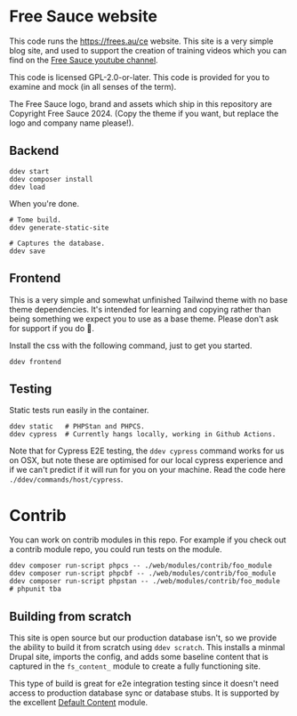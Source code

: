 # Free Sauce website

This code runs the https://frees.au/ce website. This site is a very simple
blog site, and used to support the creation of training videos which you can
find on the [Free Sauce youtube channel](https://www.youtube.com/@FreeTheSauce).

This code is licensed GPL-2.0-or-later. This code is provided for you to
examine and mock (in all senses of the term).

The Free Sauce logo, brand and assets which ship in this repository are Copyright
Free Sauce 2024. (Copy the theme if you want, but replace the logo and
company name please!).

## Backend

```
ddev start
ddev composer install
ddev load
```

When you're done.

```
# Tome build.
ddev generate-static-site

# Captures the database.
ddev save
```

## Frontend

This is a very simple and somewhat unfinished Tailwind theme with no base theme
dependencies. It's intended for learning and copying rather than being something
we expect you to use as a base theme. Please don't ask for support if you do 😬.

Install the css with the following command, just to get you started.

```
ddev frontend
```

## Testing

Static tests run easily in the container.

```
ddev static   # PHPStan and PHPCS.
ddev cypress  # Currently hangs locally, working in Github Actions.
```

Note that for Cypress E2E testing, the `ddev cypress` command works for us on
OSX, but note these are optimised for our local cypress experience and if we
can't predict if it will run for you on your machine. Read the code here
 `./ddev/commands/host/cypress`.

# Contrib

You can work on contrib modules in this repo. For example if you check out a
contrib module repo, you could run tests on the module.

```
ddev composer run-script phpcs -- ./web/modules/contrib/foo_module
ddev composer run-script phpcbf -- ./web/modules/contrib/foo_module
ddev composer run-script phpstan -- ./web/modules/contrib/foo_module
# phpunit tba
```

## Building from scratch

This site is open source but our production database isn't, so we provide the
ability to build it from scratch using `ddev scratch`. This installs a minmal
Drupal site, imports the config, and adds some baseline content that is captured
in the `fs_content_` module to create a fully functioning site.

This type of build is great for e2e integration testing since it doesn't need
access to production database sync or database stubs. It is supported by the
excellent [Default Content](https://drupal.org/project/default_content) module.
